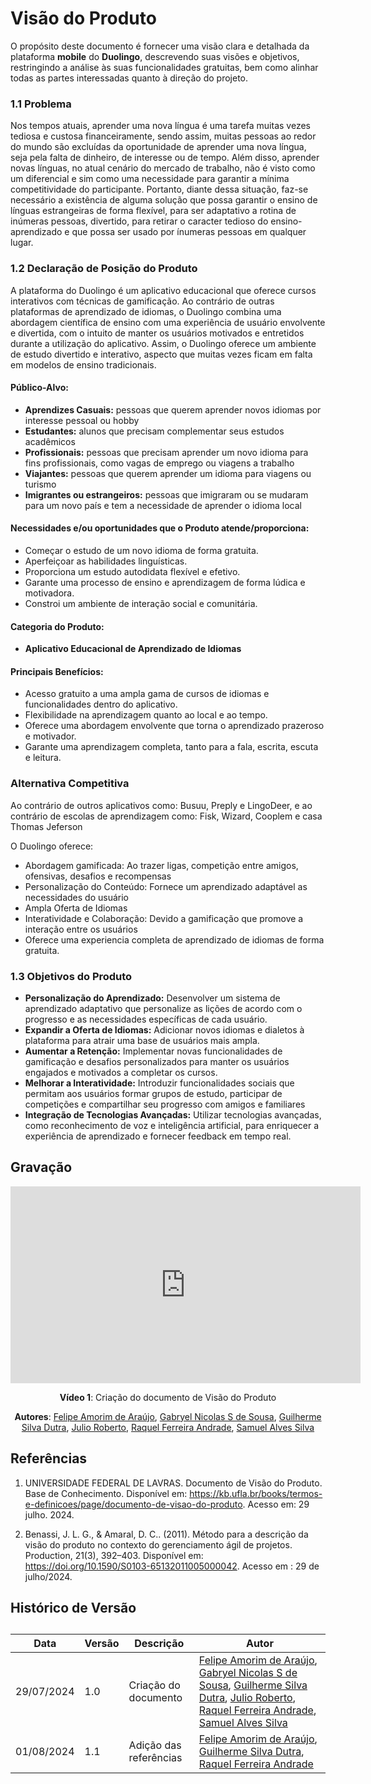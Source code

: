 # Visão do Produto

O propósito deste documento é fornecer uma visão clara e detalhada da plataforma **mobile** do **Duolingo**, descrevendo suas visões e objetivos, restringindo a análise às suas funcionalidades gratuitas, bem como alinhar todas as partes interessadas quanto à direção do projeto.

### 1.1 Problema

Nos tempos atuais, aprender uma nova língua é uma tarefa muitas vezes tediosa e custosa financeiramente, sendo assim, muitas pessoas ao redor do mundo são excluídas da oportunidade de aprender uma nova língua, seja pela falta de dinheiro, de interesse ou de tempo. Além disso, aprender novas línguas, no atual cenário do mercado de trabalho, não é visto como um diferencial e sim como uma necessidade para garantir a mínima competitividade do participante. Portanto, diante dessa situação, faz-se necessário a existência de alguma solução que possa garantir o ensino de línguas estrangeiras de forma flexível, para ser adaptativo a rotina de inúmeras pessoas, divertido, para retirar o caracter tedioso do ensino-aprendizado e que possa ser usado por ínumeras pessoas em qualquer lugar.

### 1.2 Declaração de Posição do Produto

A plataforma do Duolingo é um aplicativo educacional que oferece cursos interativos com técnicas de gamificação. Ao contrário de outras plataformas de aprendizado de idiomas, o Duolingo combina uma abordagem científica de ensino com uma experiência de usuário envolvente e divertida, com o  intuito  de manter os usuários motivados e entretidos durante a utilização  do aplicativo. Assim, o Duolingo oferece um ambiente de estudo divertido e interativo, aspecto que muitas vezes ficam em falta em modelos de ensino tradicionais.

#### Público-Alvo:
- **Aprendizes Casuais:** pessoas que querem aprender novos idiomas por interesse pessoal ou hobby
- **Estudantes:** alunos que precisam complementar seus estudos acadêmicos
- **Profissionais:** pessoas que precisam aprender um novo idioma para fins profissionais, como vagas de emprego ou viagens a trabalho
- **Viajantes:** pessoas que querem aprender um idioma para viagens ou turismo
- **Imigrantes ou estrangeiros:** pessoas que imigraram ou se mudaram para um novo país e tem a necessidade de aprender o idioma local

#### Necessidades e/ou oportunidades que o Produto atende/proporciona:
- Começar o estudo de um novo idioma de forma gratuita.
- Aperfeiçoar as habilidades linguísticas.
- Proporciona um estudo autodidata flexível e efetivo.
- Garante uma processo de ensino e aprendizagem de forma lúdica e motivadora.
- Constroi um ambiente de interação social e comunitária.

#### Categoria do Produto:
- **Aplicativo Educacional de Aprendizado de Idiomas**

#### Principais Benefícios:
- Acesso gratuito a uma ampla gama de cursos de idiomas e funcionalidades dentro do aplicativo.
- Flexibilidade na aprendizagem quanto ao local e ao tempo.
- Oferece uma abordagem envolvente que torna o aprendizado prazeroso e motivador.
- Garante uma aprendizagem completa, tanto para a fala, escrita, escuta e leitura.

### Alternativa Competitiva
Ao contrário de outros aplicativos como: Busuu, Preply e LingoDeer,
e ao contrário de escolas de aprendizagem como: Fisk, Wizard, Cooplem e casa Thomas Jeferson

O Duolingo oferece:

- Abordagem gamificada: Ao trazer ligas, competição entre amigos, ofensivas, desafios e recompensas
- Personalização do Conteúdo: Fornece um aprendizado adaptável as necessidades do usuário
- Ampla Oferta de Idiomas 
- Interatividade e Colaboração: Devido a gamificação que promove a interação entre os usuários
- Oferece uma experiencia completa de aprendizado de idiomas de forma gratuita.

### 1.3 Objetivos do Produto

- **Personalização do Aprendizado:** Desenvolver um sistema de aprendizado adaptativo que personalize as lições de acordo com o progresso e as necessidades específicas de cada usuário.
- **Expandir a Oferta de Idiomas:** Adicionar novos idiomas e dialetos à plataforma para atrair uma base de usuários mais ampla.
- **Aumentar a Retenção:** Implementar novas funcionalidades de gamificação e desafios personalizados para manter os usuários engajados e motivados a completar os cursos.
- **Melhorar a Interatividade:** Introduzir funcionalidades sociais que permitam aos usuários formar grupos de estudo, participar de competições e compartilhar seu progresso com amigos e familiares
- **Integração de Tecnologias Avançadas:** Utilizar tecnologias avançadas, como reconhecimento de voz e inteligência artificial, para enriquecer a experiência de aprendizado e fornecer feedback em tempo real.

## Gravação
<center>
<iframe width="560" height="315" src="https://www.youtube.com/embed/ZBPB_R6j16w?si=ZdnfIkl3Ui4DcLTy" title="YouTube video player" frameborder="0" allow="accelerometer; autoplay; clipboard-write; encrypted-media; gyroscope; picture-in-picture; web-share" referrerpolicy="strict-origin-when-cross-origin" allowfullscreen></iframe>

**Vídeo 1**: Criação do documento de Visão do Produto

**Autores**: [Felipe Amorim de Araújo](https://github.com/lipeaaraujo), [Gabryel Nicolas S de Sousa](https://github.com/gabryelns), [Guilherme Silva Dutra](https://github.com/GuiDutra21), [Julio Roberto](https://github.com/JulioR2022), [Raquel Ferreira Andrade](https://github.com/raquel-andrade), [Samuel Alves Silva](https://github.com/samuelalvess)
</center>

## Referências

1. UNIVERSIDADE FEDERAL DE LAVRAS. Documento de Visão do Produto. Base de Conhecimento. Disponível em: <https://kb.ufla.br/books/termos-e-definicoes/page/documento-de-visao-do-produto>. Acesso em: 29 julho. 2024.

2. Benassi, J. L. G., & Amaral, D. C.. (2011). Método para a descrição da visão do produto no contexto do gerenciamento ágil de projetos. Production, 21(3), 392–403. Disponível em: <https://doi.org/10.1590/S0103-65132011005000042>. Acesso em : 29 de julho/2024.

## Histórico de Versão
<center>

## 
| Data | Versão | Descrição | Autor |
| ---- | ------ | --------- | ----- |
| 29/07/2024 | 1.0 | Criação do documento | [Felipe Amorim de Araújo](https://github.com/lipeaaraujo), [Gabryel Nicolas S de Sousa](https://github.com/gabryelns), [Guilherme Silva Dutra](https://github.com/GuiDutra21), [Julio Roberto](https://github.com/JulioR2022), [Raquel Ferreira Andrade](https://github.com/raquel-andrade), [Samuel Alves Silva](https://github.com/samuelalvess) |
| 01/08/2024 | 1.1 | Adição das referências | [Felipe Amorim de Araújo](https://github.com/lipeaaraujo), [Guilherme Silva Dutra](https://github.com/GuiDutra21), [Raquel Ferreira Andrade](https://github.com/raquel-andrade) |

</center>